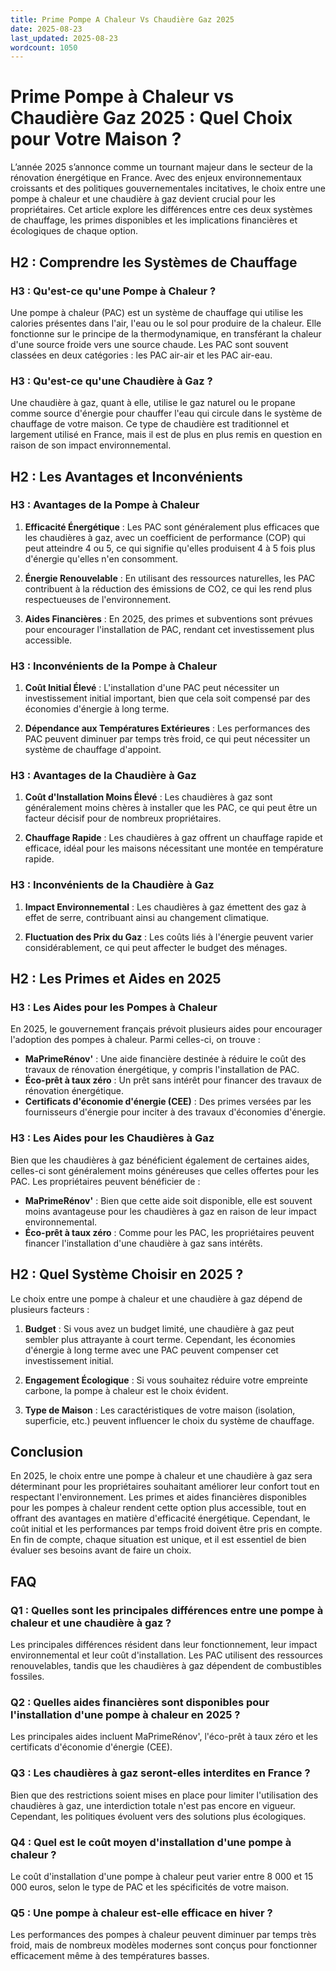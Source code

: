 ```yaml
---
title: Prime Pompe A Chaleur Vs Chaudière Gaz 2025
date: 2025-08-23
last_updated: 2025-08-23
wordcount: 1050
---
```


# Prime Pompe à Chaleur vs Chaudière Gaz 2025 : Quel Choix pour Votre Maison ?

L’année 2025 s’annonce comme un tournant majeur dans le secteur de la rénovation énergétique en France. Avec des enjeux environnementaux croissants et des politiques gouvernementales incitatives, le choix entre une pompe à chaleur et une chaudière à gaz devient crucial pour les propriétaires. Cet article explore les différences entre ces deux systèmes de chauffage, les primes disponibles et les implications financières et écologiques de chaque option.

## H2 : Comprendre les Systèmes de Chauffage

### H3 : Qu'est-ce qu'une Pompe à Chaleur ?

Une pompe à chaleur (PAC) est un système de chauffage qui utilise les calories présentes dans l'air, l'eau ou le sol pour produire de la chaleur. Elle fonctionne sur le principe de la thermodynamique, en transférant la chaleur d'une source froide vers une source chaude. Les PAC sont souvent classées en deux catégories : les PAC air-air et les PAC air-eau.

### H3 : Qu'est-ce qu'une Chaudière à Gaz ?

Une chaudière à gaz, quant à elle, utilise le gaz naturel ou le propane comme source d'énergie pour chauffer l'eau qui circule dans le système de chauffage de votre maison. Ce type de chaudière est traditionnel et largement utilisé en France, mais il est de plus en plus remis en question en raison de son impact environnemental.

## H2 : Les Avantages et Inconvénients

### H3 : Avantages de la Pompe à Chaleur

1. **Efficacité Énergétique** : Les PAC sont généralement plus efficaces que les chaudières à gaz, avec un coefficient de performance (COP) qui peut atteindre 4 ou 5, ce qui signifie qu'elles produisent 4 à 5 fois plus d'énergie qu'elles n'en consomment.
   
2. **Énergie Renouvelable** : En utilisant des ressources naturelles, les PAC contribuent à la réduction des émissions de CO2, ce qui les rend plus respectueuses de l'environnement.

3. **Aides Financières** : En 2025, des primes et subventions sont prévues pour encourager l'installation de PAC, rendant cet investissement plus accessible.

### H3 : Inconvénients de la Pompe à Chaleur

1. **Coût Initial Élevé** : L'installation d'une PAC peut nécessiter un investissement initial important, bien que cela soit compensé par des économies d'énergie à long terme.

2. **Dépendance aux Températures Extérieures** : Les performances des PAC peuvent diminuer par temps très froid, ce qui peut nécessiter un système de chauffage d'appoint.

### H3 : Avantages de la Chaudière à Gaz

1. **Coût d'Installation Moins Élevé** : Les chaudières à gaz sont généralement moins chères à installer que les PAC, ce qui peut être un facteur décisif pour de nombreux propriétaires.

2. **Chauffage Rapide** : Les chaudières à gaz offrent un chauffage rapide et efficace, idéal pour les maisons nécessitant une montée en température rapide.

### H3 : Inconvénients de la Chaudière à Gaz

1. **Impact Environnemental** : Les chaudières à gaz émettent des gaz à effet de serre, contribuant ainsi au changement climatique.

2. **Fluctuation des Prix du Gaz** : Les coûts liés à l'énergie peuvent varier considérablement, ce qui peut affecter le budget des ménages.

## H2 : Les Primes et Aides en 2025

### H3 : Les Aides pour les Pompes à Chaleur

En 2025, le gouvernement français prévoit plusieurs aides pour encourager l'adoption des pompes à chaleur. Parmi celles-ci, on trouve :

- **MaPrimeRénov'** : Une aide financière destinée à réduire le coût des travaux de rénovation énergétique, y compris l'installation de PAC.
- **Éco-prêt à taux zéro** : Un prêt sans intérêt pour financer des travaux de rénovation énergétique.
- **Certificats d'économie d'énergie (CEE)** : Des primes versées par les fournisseurs d'énergie pour inciter à des travaux d'économies d'énergie.

### H3 : Les Aides pour les Chaudières à Gaz

Bien que les chaudières à gaz bénéficient également de certaines aides, celles-ci sont généralement moins généreuses que celles offertes pour les PAC. Les propriétaires peuvent bénéficier de :

- **MaPrimeRénov'** : Bien que cette aide soit disponible, elle est souvent moins avantageuse pour les chaudières à gaz en raison de leur impact environnemental.
- **Éco-prêt à taux zéro** : Comme pour les PAC, les propriétaires peuvent financer l'installation d'une chaudière à gaz sans intérêts.

## H2 : Quel Système Choisir en 2025 ?

Le choix entre une pompe à chaleur et une chaudière à gaz dépend de plusieurs facteurs :

1. **Budget** : Si vous avez un budget limité, une chaudière à gaz peut sembler plus attrayante à court terme. Cependant, les économies d'énergie à long terme avec une PAC peuvent compenser cet investissement initial.

2. **Engagement Écologique** : Si vous souhaitez réduire votre empreinte carbone, la pompe à chaleur est le choix évident.

3. **Type de Maison** : Les caractéristiques de votre maison (isolation, superficie, etc.) peuvent influencer le choix du système de chauffage.

## Conclusion

En 2025, le choix entre une pompe à chaleur et une chaudière à gaz sera déterminant pour les propriétaires souhaitant améliorer leur confort tout en respectant l'environnement. Les primes et aides financières disponibles pour les pompes à chaleur rendent cette option plus accessible, tout en offrant des avantages en matière d'efficacité énergétique. Cependant, le coût initial et les performances par temps froid doivent être pris en compte. En fin de compte, chaque situation est unique, et il est essentiel de bien évaluer ses besoins avant de faire un choix.

## FAQ

### Q1 : Quelles sont les principales différences entre une pompe à chaleur et une chaudière à gaz ?

Les principales différences résident dans leur fonctionnement, leur impact environnemental et leur coût d'installation. Les PAC utilisent des ressources renouvelables, tandis que les chaudières à gaz dépendent de combustibles fossiles.

### Q2 : Quelles aides financières sont disponibles pour l'installation d'une pompe à chaleur en 2025 ?

Les principales aides incluent MaPrimeRénov', l'éco-prêt à taux zéro et les certificats d'économie d'énergie (CEE).

### Q3 : Les chaudières à gaz seront-elles interdites en France ?

Bien que des restrictions soient mises en place pour limiter l'utilisation des chaudières à gaz, une interdiction totale n'est pas encore en vigueur. Cependant, les politiques évoluent vers des solutions plus écologiques.

### Q4 : Quel est le coût moyen d'installation d'une pompe à chaleur ?

Le coût d'installation d'une pompe à chaleur peut varier entre 8 000 et 15 000 euros, selon le type de PAC et les spécificités de votre maison.

### Q5 : Une pompe à chaleur est-elle efficace en hiver ?

Les performances des pompes à chaleur peuvent diminuer par temps très froid, mais de nombreux modèles modernes sont conçus pour fonctionner efficacement même à des températures basses.
